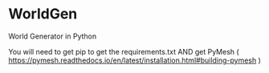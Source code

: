 WorldGen
========

World Generator in Python


You will need to get pip to get the requirements.txt AND get PyMesh ( https://pymesh.readthedocs.io/en/latest/installation.html#building-pymesh )
